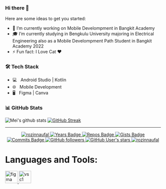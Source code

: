 ### Hi there 👋

Here are some ideas to get you started:

- 🔭 I’m currently working on Mobile Develompment in Bangkit Academy
- 🎓 I’m currently studying in Bengkulu University majoring in Electrical Engineering also as a Mobile Develompment Path Student in Bangkit Academy 2022
- ⚡ Fun fact: I Love Cat ❤️

<h3>🛠 Tech Stack</h3>

- 💻 &nbsp; Android Studio | Kotlin
- 🌐 &nbsp; Mobile Development
- 🖥 &nbsp; Figma | Canva



<h3> 📊 GitHub Stats </h3>
 
![Mei's github stats](https://github-readme-stats.vercel.app/api?username=rozinnaufal&show_icons=true&theme=dracula) 
[![GitHub Streak](https://github-readme-streak-stats.herokuapp.com/?user=rozinnaufal&theme=dracula)](https://git.io/streak-stats)  

<hr>
<p align="center">
    <a href="https://github.com/rozinnaufal/" target="_blank">
        <img src="https://komarev.com/ghpvc/?username=rozinnaufal&label=Profile%20views&color=000000&style=flat-square" alt="rozinnaufal"/>
    </a>
    <a href="https://badges.pufler.dev" target="_blank">
        <img src="https://badges.pufler.dev/years/rozinnaufal?style=flat-square&color=000000" alt="Years Badge"/>
    </a>
    <a href="https://badges.pufler.dev" target="_blank">
        <img src="https://badges.pufler.dev/repos/rozinnaufal?style=flat-square&color=000000" alt="Repos Badge"/>
    </a>
    <a href="https://badges.pufler.dev" target="_blank">
        <img src="https://badges.pufler.dev/gists/lordronz?style=flat-square&color=000000" alt="Gists Badge"/>
    </a>
    <a href="https://badges.pufler.dev" target="_blank">
        <img src="https://badges.pufler.dev/commits/monthly/rozinnaufal?style=flat-square&color=000000" alt="Commits Badge"/>
    </a>
    <a href="https://badges.pufler.dev" target="_blank">
        <img src="https://img.shields.io/github/followers/rozinnaufal?style=social" alt="GitHub followers"/>
    </a>
    <a href="https://badges.pufler.dev" target="_blank">
        <img src="https://img.shields.io/github/stars/rozinnaufal?affiliations=OWNER%2CCOLLABORATOR&style=social" alt="GitHub User's stars"/>
    </a>
    <a href="https://github.com/rozinnaufal/" target="_blank">
        <img src="https://img.shields.io/badge/isAwesome-true-blue?style=flat-square&color=000000" alt="rozinnaufal"/>
    </a>
    
 <h1 align="left">Languages and Tools:</h1>
<p align="left"> 
    <a href="https://www.figma.com/" target="_blank" rel="noreferrer"> 
        <img src="https://www.vectorlogo.zone/logos/figma/figma-icon.svg" alt="figma" width="40" height="40"/> 
    </a> 
    <a href="https://unity.com/" target="_blank" rel="noreferrer"> 
        <img src="https://worldvectorlogo.com/logos/visual-studio-code-1.svg" alt="vsc1" width="40" height="40"/>
    </a> 
   
</p>
